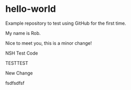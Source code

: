 # hello-world
Example repository to test using GitHub for the first time.

My name is Rob.

Nice to meet you, this is a minor change!

NSH Test Code

TESTTEST


New Change


fsdfsdfsf